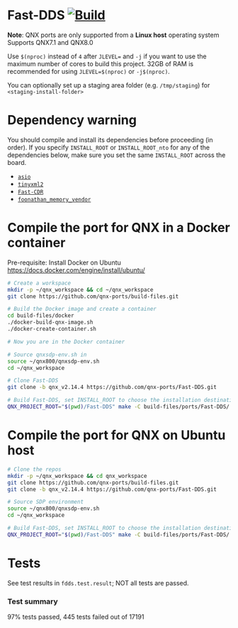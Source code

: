 # Fast-DDS [![Build](https://github.com/qnx-ports/build-files/actions/workflows/Fast-DDS.yml/badge.svg)](https://github.com/qnx-ports/build-files/actions/workflows/Fast-DDS.yml)

**Note**: QNX ports are only supported from a **Linux host** operating system
Supports QNX7.1 and QNX8.0

Use `$(nproc)` instead of `4` after `JLEVEL=` and `-j` if you want to use the maximum number of cores to build this project.
32GB of RAM is recommended for using `JLEVEL=$(nproc)` or `-j$(nproc)`.

You can optionally set up a staging area folder (e.g. `/tmp/staging`) for `<staging-install-folder>`

# Dependency warning

You should compile and install its dependencies before proceeding (in order). If you specify `INSTALL_ROOT` or `INSTALL_ROOT_nto` for any of the dependencies below, make sure you set the same `INSTALL_ROOT` across the board.
+ [`asio`](https://github.com/qnx-ports/build-files/tree/main/ports/asio)
+ [`tinyxml2`](https://github.com/qnx-ports/build-files/tree/main/ports/tinyxml2)
+ [`Fast-CDR`](https://github.com/qnx-ports/build-files/tree/main/ports/Fast-CDR)
+ [`foonathan_memory_vendor`](https://github.com/qnx-ports/build-files/tree/main/ports/foonathan_memory_vendor)

# Compile the port for QNX in a Docker container

Pre-requisite: Install Docker on Ubuntu https://docs.docker.com/engine/install/ubuntu/
```bash
# Create a workspace
mkdir -p ~/qnx_workspace && cd ~/qnx_workspace
git clone https://github.com/qnx-ports/build-files.git

# Build the Docker image and create a container
cd build-files/docker
./docker-build-qnx-image.sh
./docker-create-container.sh

# Now you are in the Docker container

# Source qnxsdp-env.sh in
source ~/qnx800/qnxsdp-env.sh
cd ~/qnx_workspace

# Clone Fast-DDS
git clone -b qnx_v2.14.4 https://github.com/qnx-ports/Fast-DDS.git

# Build Fast-DDS, set INSTALL_ROOT to choose the installation destination
QNX_PROJECT_ROOT="$(pwd)/Fast-DDS" make -C build-files/ports/Fast-DDS/ INSTALL_ROOT=<staging-install-folder> install -j4
```

# Compile the port for QNX on Ubuntu host

```bash
# Clone the repos
mkdir -p ~/qnx_workspace && cd qnx_workspace
git clone https://github.com/qnx-ports/build-files.git
git clone -b qnx_v2.14.4 https://github.com/qnx-ports/Fast-DDS.git

# Source SDP environment
source ~/qnx800/qnxsdp-env.sh
cd ~/qnx_workspace

# Build Fast-DDS, set INSTALL_ROOT to choose the installation destination
QNX_PROJECT_ROOT="$(pwd)/Fast-DDS" make -C build-files/ports/Fast-DDS/ INSTALL_ROOT=<staging-install-folder> install -j4
```

# Tests
See test results in `fdds.test.result`; NOT all tests are passed.

### Test summary
97% tests passed, 445 tests failed out of 17191